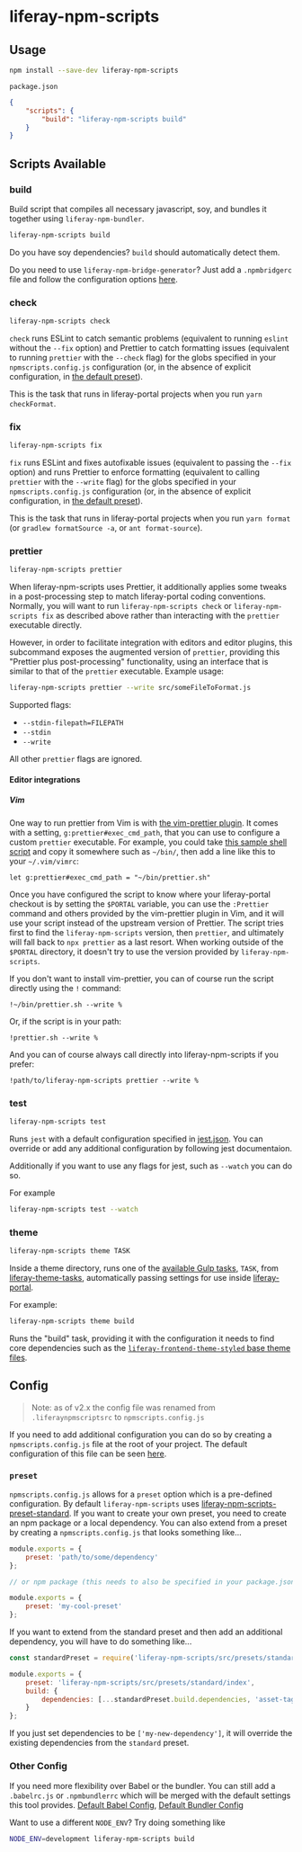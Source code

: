 # liferay-npm-scripts

## Usage

```sh
npm install --save-dev liferay-npm-scripts
```

`package.json`

```json
{
	"scripts": {
		"build": "liferay-npm-scripts build"
	}
}
```

## Scripts Available

### build

Build script that compiles all necessary javascript, soy, and bundles it together using `liferay-npm-bundler`.

```sh
liferay-npm-scripts build
```

Do you have soy dependencies? `build` should automatically detect them.

Do you need to use `liferay-npm-bridge-generator`? Just add a `.npmbridgerc` file and follow the configuration options [here](https://github.com/liferay/liferay-npm-build-tools/wiki/How-to-use-liferay-npm-bridge-generator).

### check

```sh
liferay-npm-scripts check
```

`check` runs ESLint to catch semantic problems (equivalent to running `eslint` without the `--fix` option) and Prettier to catch formatting issues (equivalent to running `prettier` with the `--check` flag) for the globs specified in your `npmscripts.config.js` configuration (or, in the absence of explicit configuration, in [the default preset](./src/presets/standard/index.js#L25-L32)).

This is the task that runs in liferay-portal projects when you run `yarn checkFormat`.

### fix

```sh
liferay-npm-scripts fix
```

`fix` runs ESLint and fixes autofixable issues (equivalent to passing the `--fix` option) and runs Prettier to enforce formatting (equivalent to calling `prettier` with the `--write` flag) for the globs specified in your `npmscripts.config.js` configuration (or, in the absence of explicit configuration, in [the default preset](./src/presets/standard/index.js#L17-L24)).

This is the task that runs in liferay-portal projects when you run `yarn format` (or `gradlew formatSource -a`, or `ant format-source`).

### prettier

```sh
liferay-npm-scripts prettier
```

When liferay-npm-scripts uses Prettier, it additionally applies some tweaks in a post-processing step to match liferay-portal coding conventions. Normally, you will want to run `liferay-npm-scripts check` or `liferay-npm-scripts fix` as described above rather than interacting with the `prettier` executable directly.

However, in order to facilitate integration with editors and editor plugins, this subcommand exposes the augmented version of `prettier`, providing this "Prettier plus post-processing" functionality, using an interface that is similar to that of the `prettier` executable. Example usage:

```sh
liferay-npm-scripts prettier --write src/someFileToFormat.js
```

Supported flags:

-   `--stdin-filepath=FILEPATH`
-   `--stdin`
-   `--write`

All other `prettier` flags are ignored.

#### Editor integrations

##### Vim

One way to run prettier from Vim is with [the vim-prettier plugin](https://github.com/prettier/vim-prettier). It comes with a setting, `g:prettier#exec_cmd_path`, that you can use to configure a custom `prettier` executable. For example, you could take [this sample shell script](./contrib/prettier/prettier.sh) and copy it somewhere such as `~/bin/`, then add a line like this to your `~/.vim/vimrc`:

```
let g:prettier#exec_cmd_path = "~/bin/prettier.sh"
```

Once you have configured the script to know where your liferay-portal checkout is by setting the `$PORTAL` variable, you can use the `:Prettier` command and others provided by the vim-prettier plugin in Vim, and it will use your script instead of the upstream version of Prettier. The script tries first to find the `liferay-npm-scripts` version, then `prettier`, and ultimately will fall back to `npx prettier` as a last resort. When working outside of the `$PORTAL` directory, it doesn't try to use the version provided by `liferay-npm-scripts`.

If you don't want to install vim-prettier, you can of course run the script directly using the `!` command:

```
!~/bin/prettier.sh --write %
```

Or, if the script is in your path:

```
!prettier.sh --write %
```

And you can of course always call directly into liferay-npm-scripts if you prefer:

```
!path/to/liferay-npm-scripts prettier --write %
```

### test

```sh
liferay-npm-scripts test
```

Runs `jest` with a default configuration specified in [jest.json](./src/config/jest.json). You can override or add any additional configuration by following jest documentaion.

Additionally if you want to use any flags for jest, such as `--watch` you can do so.

For example

```sh
liferay-npm-scripts test --watch
```

### theme

```sh
liferay-npm-scripts theme TASK
```

Inside a theme directory, runs one of the [available Gulp tasks](https://github.com/liferay/liferay-js-themes-toolkit/tree/master/packages/liferay-theme-tasks#available-tasks), `TASK`, from [liferay-theme-tasks](https://github.com/liferay/liferay-js-themes-toolkit/tree/master/packages/liferay-theme-tasks), automatically passing settings for use inside [liferay-portal](https://github.com/liferay/liferay-portal).

For example:

```sh
liferay-npm-scripts theme build
```

Runs the "build" task, providing it with the configuration it needs to find core dependencies such as the [`liferay-frontend-theme-styled` base theme files](https://github.com/liferay/liferay-portal/tree/master/modules/apps/frontend-theme/frontend-theme-styled/src/main/resources/META-INF/resources/_styled).

## Config

> Note: as of v2.x the config file was renamed from `.liferaynpmscriptsrc` to `npmscripts.config.js`

If you need to add additional configuration you can do so by creating a `npmscripts.config.js` file at the root of your project. The default configuration of this file can be seen [here](./src/config/npmscripts.config.js).

### `preset`

`npmscripts.config.js` allows for a `preset` option which is a pre-defined configuration. By default `liferay-npm-scripts` uses [liferay-npm-scripts-preset-standard](src/presets/standard/index). If you want to create your own preset, you need to create an npm package or a local dependency. You can also extend from a preset by creating a `npmscripts.config.js` that looks something like...

```js
module.exports = {
	preset: 'path/to/some/dependency'
};

// or npm package (this needs to also be specified in your package.json)

module.exports = {
	preset: 'my-cool-preset'
};
```

If you want to extend from the standard preset and then add an additional dependency, you will have to do something like...

```js
const standardPreset = require('liferay-npm-scripts/src/presets/standard/index');

module.exports = {
	preset: 'liferay-npm-scripts/src/presets/standard/index',
	build: {
		dependencies: [...standardPreset.build.dependencies, 'asset-taglib']
	}
};
```

If you just set dependencies to be `['my-new-dependency']`, it will override the existing dependencies from the `standard` preset.

### Other Config

If you need more flexibility over Babel or the bundler. You can still add a `.babelrc.js` or `.npmbundlerrc` which will be merged with the default settings this tool provides. [Default Babel Config](./src/config/babel.json), [Default Bundler Config](./src/config/npm-bundler.json)

Want to use a different `NODE_ENV`? Try doing something like

```sh
NODE_ENV=development liferay-npm-scripts build
```
